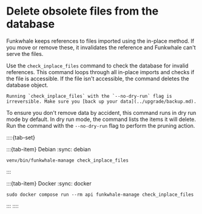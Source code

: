 # Delete obsolete files from the database

Funkwhale keeps references to files imported using the in-place method. If you move or remove these, it invalidates the reference and Funkwhale can't serve the files.

Use the `check_inplace_files` command to check the database for invalid references. This command loops through all in-place imports and checks if the file is accessible. If the file isn't accessible, the command deletes the database object.

```{warning}
Running `check_inplace_files` with the `--no-dry-run` flag is irreversible. Make sure you [back up your data](../upgrade/backup.md).
```

To ensure you don't remove data by accident, this command runs in dry run mode by default. In dry run mode, the command lists the items it will delete. Run the command with the `--no-dry-run` flag to perform the pruning action.

::::{tab-set}

:::{tab-item} Debian
:sync: debian

```{code-block} sh
venv/bin/funkwhale-manage check_inplace_files
```

:::

:::{tab-item} Docker
:sync: docker

```{code-block} sh
sudo docker compose run --rm api funkwhale-manage check_inplace_files
```

:::
::::
